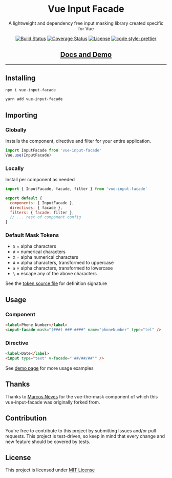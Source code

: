 <div align="center" markdown="1" style="text-align:center">

# Vue Input Facade

A lightweight and dependency free input masking library created specific for Vue

[![Build Status](https://travis-ci.org/RonaldJerez/vue-input-facade.svg?branch=master)](https://travis-ci.org/RonaldJerez/vue-input-facade)
[![Coverage Status](https://coveralls.io/repos/github/RonaldJerez/vue-input-facade/badge.svg?branch=master)](https://coveralls.io/github/RonaldJerez/vue-input-facade?branch=master)
[![License](https://img.shields.io/badge/license-MIT-blue.svg)](LICENSE)
[![code style: prettier](https://img.shields.io/badge/code_style-prettier-ff69b4.svg)](https://github.com/prettier/prettier)

<div class="hide" markdown="1">

## [Docs and Demo](https://ronaldjerez.github.io/vue-input-facade)

</div>

---

</div>

## Installing

```bash
npm i vue-input-facade
```

```bash
yarn add vue-input-facade
```

## Importing

### Globally

Installs the component, directive and filter for your entire application.

```javascript
import InputFacade from 'vue-input-facade'
Vue.use(InputFacade)
```

### Locally

Install per component as needed

```javascript
import { InputFacade, facade, filter } from 'vue-input-facade'

export default {
  components: { InputFacade },
  directives: { facade },
  filters: { facade: filter },
  // ... rest of component config
}
```

### Default Mask Tokens

+ `S` = alpha characters
+ `#` = numerical characters
+ `X` = alpha numerical characters
+ `A` = alpha characters, transformed to uppercase
+ `a` = alpha characters, transformed to lowercase
+ `\` = escape any of the above characters

See the [token source file](https://github.com/RonaldJerez/vue-input-facade/blob/master/src/tokens.js) for definition signature

<div class="hide" markdown="1">

## Usage

### Component

```html
<label>Phone Number</label>
<input-facade mask="(###) ###-####" name="phoneNumber" type="tel" />
```

### Directive

```html
<label>Date</label>
<input type="text" v-facade="'##/##/##'" />
```

See [demo page](https://ronaldjerez.github.io/vue-input-facade) for more usage examples

## Thanks

Thanks to [Marcos Neves](https://vuejs-tips.github.io/) for the vue-the-mask component of which this vue-input-facade was originally forked from.

## Contribution

You're free to contribute to this project by submitting Issues and/or pull requests. This project is test-driven, so keep in mind that every change and new feature should be covered by tests.

## License

This project is licensed under [MIT License](http://en.wikipedia.org/wiki/MIT_License)

</div>
